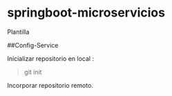 # springboot-microservicios
Plantilla

##Config-Service

Inicializar repositorio en local :
>git init

Incorporar repositorio remoto.